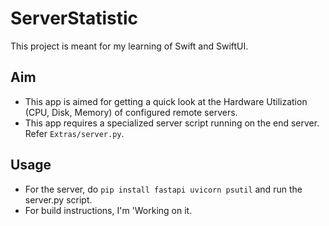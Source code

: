 # ServerStatistic

This project is meant for my learning of Swift and SwiftUI. 

## Aim
- This app is aimed for getting a quick look at the Hardware Utilization (CPU, Disk, Memory) of configured remote servers. 
- This app requires a specialized server script running on the end server. Refer `Extras/server.py`.

## Usage
- For the server, do `pip install fastapi uvicorn psutil` and run the server.py script.
- For build instructions, I'm 'Working on it.

